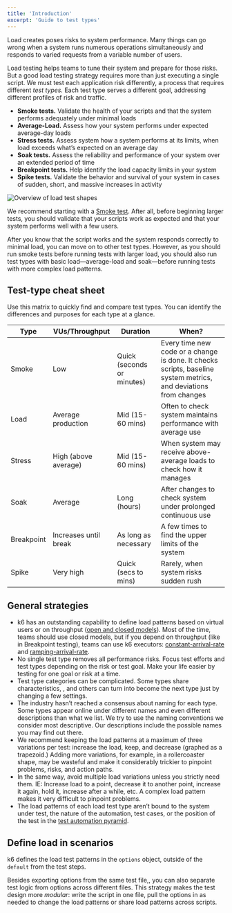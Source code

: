 ```yaml
---
title: 'Introduction'
excerpt: 'Guide to test types'
---
```


Load creates poses risks to system performance.
Many things can go wrong when a system runs numerous operations simultaneously and responds to varied requests from a variable number of users.

Load testing helps teams to tune their system and prepare for those risks. But a good load testing strategy requires more than just executing a single script. We must test each application risk differently, a process that requires different _test types._
Each test type serves a different goal,  addressing different profiles of risk and traffic.



- **Smoke tests.**
  Validate the health of your scripts and that the system performs adequately under minimal loads
- **Average-Load.**
  Assess how your system performs under expected average-day loads
- **Stress tests.**
  Assess  system how a system performs at its limits, when load exceeds  what’s expected on an average day
- **Soak tests.**
  Assess the reliability and performance of your system over an extended period of time
- **Breakpoint tests.**
  Help identify the load capacity limits in your system
- **Spike tests.**
  Validate the behavior and survival of your system in cases of sudden, short, and massive increases in activity 



![Overview of load test shapes](./chart-load-test-types-overview.png)


We recommend starting with a [Smoke test](https://k6.io/docs/test-types/smoke-testing). After all, before beginning larger tests, you should validate  that your scripts work as expected and that your system performs well with a few users.

After you know that the script works and the system responds correctly to minimal load, you can move on to other test types. However, as you should run smoke tests before running tests with larger load, you should also run test types with basic load—average-load and soak—before running tests with more complex load patterns.


## Test-type cheat sheet 

Use this matrix to quickly find and compare test types.
You can identify the differences and purposes for each type at a glance.

| Type       | VUs/Throughput        | Duration                   | When?                                                                                                            |
|------------|-----------------------|----------------------------|------------------------------------------------------------------------------------------------------------------|
| Smoke      | Low                   | Quick (seconds or minutes) | Every time new code or a change is done. It checks scripts, baseline system metrics, and deviations from changes |
| Load       | Average production    | Mid (15-60 mins)           | Often to check system maintains performance with average use                                                     |
| Stress     | High (above average)  | Mid (15-60 mins)           | When system may receive above-average loads to check how it manages                                              |
| Soak       | Average               | Long (hours)               | After changes to check system under prolonged continuous use                                                     |
| Breakpoint | Increases until break | As long as necessary       | A few times to find the upper limits of the system                                                               |
| Spike      | Very high             | Quick (secs to mins)       | Rarely, when system risks sudden rush                                                                            |

## General strategies

* k6 has an outstanding capability to define load patterns based on virtual users or on throughput ([open and closed models](https://k6.io/docs/using-k6/scenarios/concepts/open-vs-closed/)). Most of the time, teams should use closed models, but if you depend on throughput (like in Breakpoint testing), teams can use k6 executors: [constant-arrival-rate](https://k6.io/docs/using-k6/scenarios/executors/constant-arrival-rate/) and [ramping-arrival-rate](https://k6.io/docs/using-k6/scenarios/executors/ramping-arrival-rate/).
* No single test type removes all performance risks. Focus test efforts and test types depending on the risk or test goal. Make your life easier by testing for one goal or risk at a time.
* Test type categories can be  complicated. Some types share characteristics, , and others can turn into  become the next type just by changing a few settings.
* The industry hasn’t reached a consensus about naming for each type. Some types appear online under different names and even different descriptions than what we list. We try to use the naming conventions we consider most descriptive. Our descriptions include the possible names you may find out there.
* We recommend keeping the load patterns at a maximum of three variations per test: increase the load, keep, and decrease (graphed as a trapezoid.) Adding more variations, for example, in a rollercoaster shape, may be wasteful and make it considerably trickier to pinpoint problems, risks, and action paths.
* In the same way, avoid multiple load variations unless you strictly need them. IE: Increase load to a point, decrease it to another point, increase it again, hold it, increase after a while, etc. A complex load pattern makes it very difficult to pinpoint problems.
* The load patterns of each load test type aren’t bound to the system under test, the nature of the automation, test cases, or the position of the test in the [test automation pyramid](https://martinfowler.com/articles/practical-test-pyramid.html).

## Define load in scenarios

k6 defines the load test patterns in the `options` object, outside of the `default`  from the test steps. 

Besides exporting options from the same test file,, you can also separate test logic from options across different files. This strategy makes the test design more _modular_:  write the script in one file, pull the options in as needed to change the load patterns  or share load patterns across scripts.

